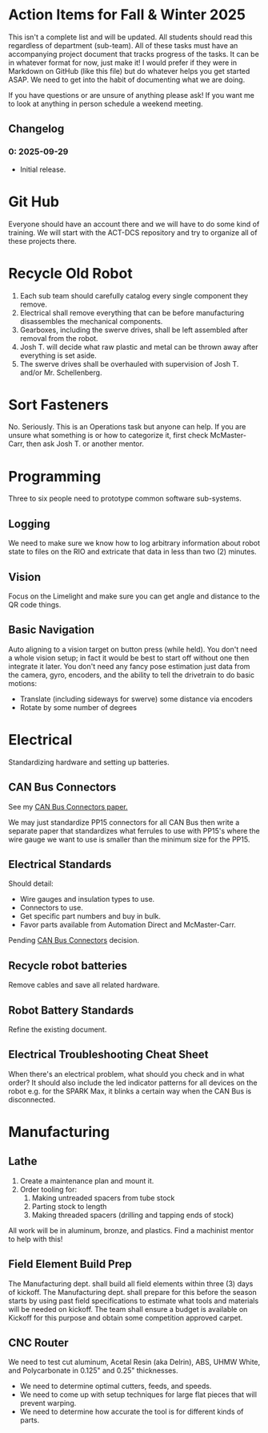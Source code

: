 # Action Items for Fall & Winter 2025

This isn't a complete list and will be updated.
All students should read this regardless of department (sub-team).
All of these tasks must have an accompanying project document that tracks progress of the tasks. It can be in whatever format for now, just make it!
I would prefer if they were in Markdown on GitHub (like this file) but do whatever helps you get started ASAP. We need to get into the habit of documenting what we are doing.

If you have questions or are unsure of anything please ask!
If you want me to look at anything in person schedule a weekend meeting.

## Changelog

### 0: 2025-09-29
 - Initial release.

# Git Hub

Everyone should have an account there and we will have to do some kind of training.
We will start with the ACT-DCS repository and try to organize all of these projects there.

# Recycle Old Robot

1. Each sub team should carefully catalog every single component they remove.
2. Electrical shall remove everything that can be before manufacturing disassembles the mechanical components.
3. Gearboxes, including the swerve drives, shall be left assembled after removal from the robot.
4. Josh T. will decide what raw plastic and metal can be thrown away after everything is set aside.
5. The swerve drives shall be overhauled with supervision of Josh T. and/or Mr. Schellenberg.

# Sort Fasteners

No. Seriously. This is an Operations task but anyone can help.
If you are unsure what something is or how to categorize it, first check McMaster-Carr, then ask Josh T. or another mentor.

# Programming

Three to six people need to prototype common software sub-systems.

## Logging

We need to make sure we know how to log arbitrary information about robot state to files on the RIO and extricate that data in less than two (2) minutes.

## Vision

Focus on the Limelight and make sure you can get angle and distance to the QR code things.

## Basic Navigation

Auto aligning to a vision target on button press (while held).
You don't need a whole vision setup; in fact it would be best to start off without one then integrate it later.
You don't need any fancy pose estimation just data from the camera, gyro, encoders, and the ability to tell the drivetrain to do basic motions:
- Translate (including sideways for swerve) some distance via encoders
- Rotate by some number of degrees

# Electrical

Standardizing hardware and setting up batteries.

## CAN Bus Connectors

See my [CAN Bus Connectors paper.](https://github.com/jman4747/ACT-DCS/blob/main/2025/2025-06-21_CAN_Bus_Connector_Testing.md)

We may just standardize PP15 connectors for all CAN Bus then write a separate paper that standardizes what ferrules to use with PP15's where the wire gauge we want to use is smaller than the minimum size for the PP15.

## Electrical Standards

Should detail:
- Wire gauges and insulation types to use.
- Connectors to use.
- Get specific part numbers and buy in bulk.
- Favor parts available from Automation Direct and McMaster-Carr.

Pending [CAN Bus Connectors](https://github.com/jman4747/ACT-DCS/blob/main/2025/2025-06-21_CAN_Bus_Connector_Testing.md) decision.

## Recycle robot batteries

Remove cables and save all related hardware.

## Robot Battery Standards

Refine the existing document.

## Electrical Troubleshooting Cheat Sheet

When there's an electrical problem, what should you check and in what order?
It should also include the led indicator patterns for all devices on the robot e.g. for the SPARK Max, it blinks a certain way when the CAN Bus is disconnected.

# Manufacturing

## Lathe

1. Create a maintenance plan and mount it.
2. Order tooling for:
	1. Making untreaded spacers from tube stock
	2. Parting stock to length
	3. Making threaded spacers (drilling and tapping ends of stock)

All work will be in aluminum, bronze, and plastics.
Find a machinist mentor to help with this!

## Field Element Build Prep

The Manufacturing dept. shall build all field elements within three (3) days of kickoff.
The Manufacturing dept. shall prepare for this before the season starts by using past field specifications to estimate what tools and materials will be needed on kickoff.
The team shall ensure a budget is available on Kickoff for this purpose and obtain some competition approved carpet.

## CNC Router

We need to test cut aluminum, Acetal Resin (aka Delrin), ABS, UHMW White, and Polycarbonate in 0.125" and 0.25" thicknesses.
- We need to determine optimal cutters, feeds, and speeds.
- We need to come up with setup techniques for large flat pieces that will prevent warping.
- We need to determine how accurate the tool is for different kinds of parts.



